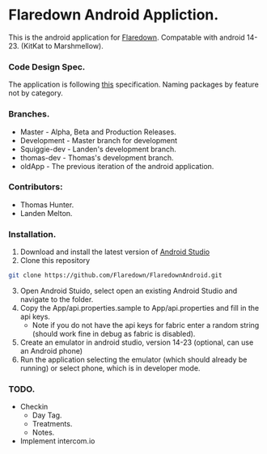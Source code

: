 # Flaredown Android Appliction.
This is the android application for [Flaredown](http://www.flaredown.com/).
Compatable with android 14-23. (KitKat to Marshmellow).

### Code Design Spec.
The application is following [this](https://guides.codepath.com/android/Organizing-your-Source-Files#organizing-resources-into-subfolders) specification. Naming packages by feature not by category.

### Branches.
- Master - Alpha, Beta and Production Releases.
- Development - Master branch for development
- Squiggie-dev - Landen's development branch.
- thomas-dev - Thomas's development branch.
- oldApp - The previous iteration of the android application.

### Contributors:
- Thomas Hunter.
- Landen Melton.

### Installation.
1. Download and install the latest version of [Android Studio](http://developer.android.com/sdk/index.html)
2. Clone this repository 
```sh
git clone https://github.com/Flaredown/FlaredownAndroid.git
```
3. Open Android Stuido, select open an existing Android Studio and navigate to the folder.
4. Copy the App/api.properties.sample to App/api.properties and fill in the api keys.
	- Note if you do not have the api keys for fabric enter a random string (should work fine in debug as fabric is disabled).
5. Create an emulator in android studio, version 14-23 (optional, can use an Android phone)
6. Run the application selecting the emulator (which should already be running) or select phone, which is in developer mode.

### TODO.
- Checkin
    - Day Tag.
    - Treatments.
    - Notes.
- Implement intercom.io
